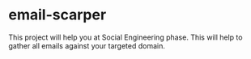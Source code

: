 # email-scarper
This project will help you at Social Engineering phase. This will help to gather all emails against your targeted domain.
